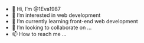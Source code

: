 - 👋 Hi, I’m @1Eva1987
- 👀 I’m interested in web development
- 🌱 I’m currently learning front-end web development
- 💞️ I’m looking to collaborate on ...
- 📫 How to reach me ...

<!---
1Eva1987/1Eva1987 is a ✨ special ✨ repository because its `README.md` (this file) appears on your GitHub profile.
You can click the Preview link to take a look at your changes.
--->
